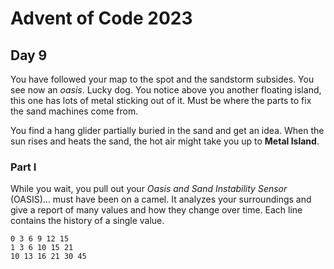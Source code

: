 # Advent of Code 2023

## Day 9

You have followed your map to the spot and the sandstorm subsides. You see now an _oasis_. Lucky dog. You notice above you another floating island, this one has lots of metal sticking out of it. Must be where the parts to fix the sand machines come from. 

You find a hang glider partially buried in the sand and get an idea. When the sun rises and heats the sand, the hot air might take you up to **Metal Island**. 

### Part I

While you wait, you pull out your _Oasis and Sand Instability Sensor_ (OASIS)... must have been on a camel. It analyzes your surroundings and give a report of many values and how they change over time. Each line contains the history of a single value. 

```
0 3 6 9 12 15
1 3 6 10 15 21
10 13 16 21 30 45
```

